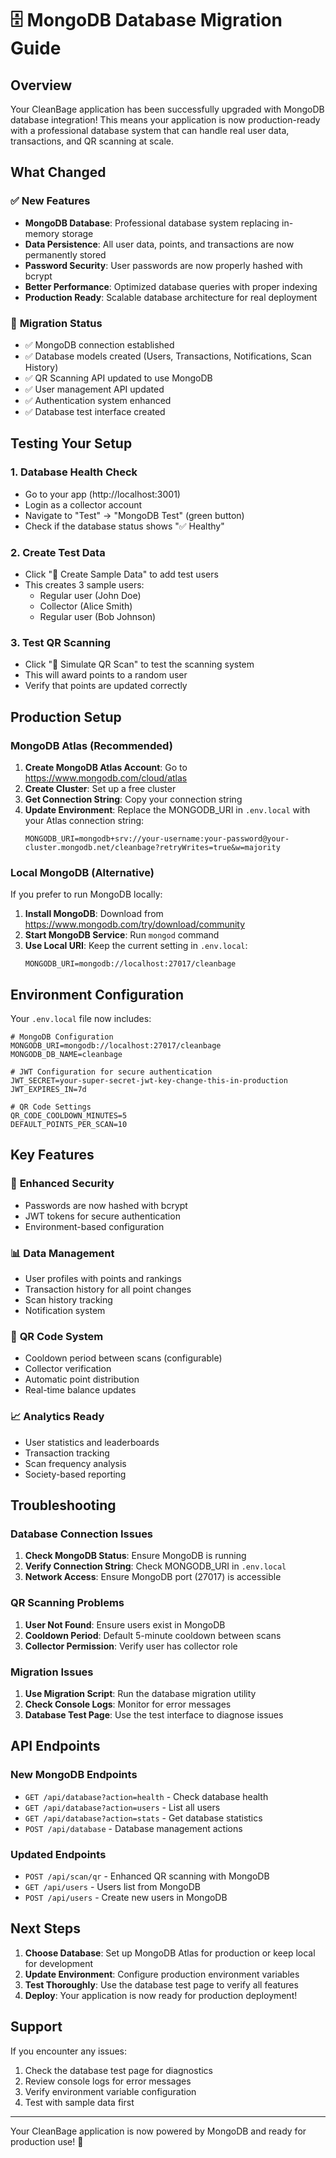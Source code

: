 # 🗄️ MongoDB Database Migration Guide

## Overview

Your CleanBage application has been successfully upgraded with MongoDB database integration! This means your application is now production-ready with a professional database system that can handle real user data, transactions, and QR scanning at scale.

## What Changed

### ✅ **New Features**
- **MongoDB Database**: Professional database system replacing in-memory storage
- **Data Persistence**: All user data, points, and transactions are now permanently stored
- **Password Security**: User passwords are now properly hashed with bcrypt
- **Better Performance**: Optimized database queries with proper indexing
- **Production Ready**: Scalable database architecture for real deployment

### 🔄 **Migration Status**
- ✅ MongoDB connection established
- ✅ Database models created (Users, Transactions, Notifications, Scan History)
- ✅ QR Scanning API updated to use MongoDB
- ✅ User management API updated
- ✅ Authentication system enhanced
- ✅ Database test interface created

## Testing Your Setup

### 1. **Database Health Check**
- Go to your app (http://localhost:3001)
- Login as a collector account
- Navigate to "Test" → "MongoDB Test" (green button)
- Check if the database status shows "✅ Healthy"

### 2. **Create Test Data**
- Click "🎯 Create Sample Data" to add test users
- This creates 3 sample users:
  - Regular user (John Doe)
  - Collector (Alice Smith) 
  - Regular user (Bob Johnson)

### 3. **Test QR Scanning**
- Click "📱 Simulate QR Scan" to test the scanning system
- This will award points to a random user
- Verify that points are updated correctly

## Production Setup

### MongoDB Atlas (Recommended)
1. **Create MongoDB Atlas Account**: Go to https://www.mongodb.com/cloud/atlas
2. **Create Cluster**: Set up a free cluster
3. **Get Connection String**: Copy your connection string
4. **Update Environment**: Replace the MONGODB_URI in `.env.local` with your Atlas connection string:
   ```
   MONGODB_URI=mongodb+srv://your-username:your-password@your-cluster.mongodb.net/cleanbage?retryWrites=true&w=majority
   ```

### Local MongoDB (Alternative)
If you prefer to run MongoDB locally:
1. **Install MongoDB**: Download from https://www.mongodb.com/try/download/community
2. **Start MongoDB Service**: Run `mongod` command
3. **Use Local URI**: Keep the current setting in `.env.local`:
   ```
   MONGODB_URI=mongodb://localhost:27017/cleanbage
   ```

## Environment Configuration

Your `.env.local` file now includes:

```env
# MongoDB Configuration
MONGODB_URI=mongodb://localhost:27017/cleanbage
MONGODB_DB_NAME=cleanbage

# JWT Configuration for secure authentication
JWT_SECRET=your-super-secret-jwt-key-change-this-in-production
JWT_EXPIRES_IN=7d

# QR Code Settings
QR_CODE_COOLDOWN_MINUTES=5
DEFAULT_POINTS_PER_SCAN=10
```

## Key Features

### 🔐 **Enhanced Security**
- Passwords are now hashed with bcrypt
- JWT tokens for secure authentication
- Environment-based configuration

### 📊 **Data Management**
- User profiles with points and rankings
- Transaction history for all point changes
- Scan history tracking
- Notification system

### 🎯 **QR Code System**
- Cooldown period between scans (configurable)
- Collector verification
- Automatic point distribution
- Real-time balance updates

### 📈 **Analytics Ready**
- User statistics and leaderboards
- Transaction tracking
- Scan frequency analysis
- Society-based reporting

## Troubleshooting

### Database Connection Issues
1. **Check MongoDB Status**: Ensure MongoDB is running
2. **Verify Connection String**: Check MONGODB_URI in `.env.local`
3. **Network Access**: Ensure MongoDB port (27017) is accessible

### QR Scanning Problems
1. **User Not Found**: Ensure users exist in MongoDB
2. **Cooldown Period**: Default 5-minute cooldown between scans
3. **Collector Permission**: Verify user has collector role

### Migration Issues
1. **Use Migration Script**: Run the database migration utility
2. **Check Console Logs**: Monitor for error messages
3. **Database Test Page**: Use the test interface to diagnose issues

## API Endpoints

### New MongoDB Endpoints
- `GET /api/database?action=health` - Check database health
- `GET /api/database?action=users` - List all users
- `GET /api/database?action=stats` - Get database statistics
- `POST /api/database` - Database management actions

### Updated Endpoints
- `POST /api/scan/qr` - Enhanced QR scanning with MongoDB
- `GET /api/users` - Users list from MongoDB
- `POST /api/users` - Create new users in MongoDB

## Next Steps

1. **Choose Database**: Set up MongoDB Atlas for production or keep local for development
2. **Update Environment**: Configure production environment variables
3. **Test Thoroughly**: Use the database test page to verify all features
4. **Deploy**: Your application is now ready for production deployment!

## Support

If you encounter any issues:
1. Check the database test page for diagnostics
2. Review console logs for error messages
3. Verify environment variable configuration
4. Test with sample data first

---

Your CleanBage application is now powered by MongoDB and ready for production use! 🚀
